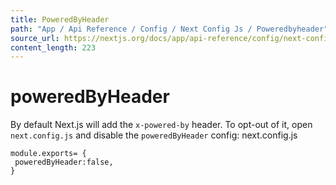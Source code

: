 ```yaml
---
title: PoweredByHeader
path: "App / Api Reference / Config / Next Config Js / Poweredbyheader"
source_url: https://nextjs.org/docs/app/api-reference/config/next-config-js/poweredByHeader
content_length: 223
---
```


# poweredByHeader
By default Next.js will add the `x-powered-by` header. To opt-out of it, open `next.config.js` and disable the `poweredByHeader` config:
next.config.js
```
module.exports= {
 poweredByHeader:false,
}
```
